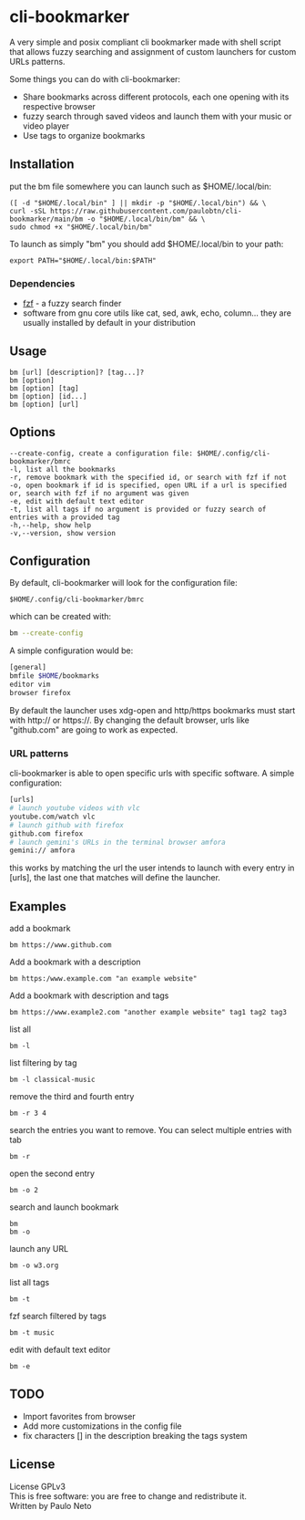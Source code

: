 # cli-bookmarker
A very simple and posix compliant cli bookmarker made with shell script that allows fuzzy searching and
assignment of custom launchers for custom URLs patterns. <br>

Some things you can do with cli-bookmarker:
* Share bookmarks across different protocols, each one opening with its respective browser
* fuzzy search through saved videos and launch them with your music or video player
* Use tags to organize bookmarks

## Installation
put the bm file somewhere you can launch such as $HOME/.local/bin: 
```
([ -d "$HOME/.local/bin" ] || mkdir -p "$HOME/.local/bin") && \
curl -sSL https://raw.githubusercontent.com/paulobtn/cli-bookmarker/main/bm -o "$HOME/.local/bin/bm" && \
sudo chmod +x "$HOME/.local/bin/bm"
```
To launch as simply "bm" you should add $HOME/.local/bin to your path:
```
export PATH="$HOME/.local/bin:$PATH"
```

### Dependencies
* [fzf](https://github.com/junegunn/fzf) - a fuzzy search finder
* software from gnu core utils like cat, sed, awk, echo, column... they are usually installed by default in your distribution

## Usage
```
bm [url] [description]? [tag...]?
bm [option]
bm [option] [tag]
bm [option] [id...]
bm [option] [url]
```
## Options
```
--create-config, create a configuration file: $HOME/.config/cli-bookmarker/bmrc
-l, list all the bookmarks
-r, remove bookmark with the specified id, or search with fzf if not
-o, open bookmark if id is specified, open URL if a url is specified or, search with fzf if no argument was given
-e, edit with default text editor
-t, list all tags if no argument is provided or fuzzy search of entries with a provided tag
-h,--help, show help
-v,--version, show version
```

## Configuration

By default, cli-bookmarker will look for the configuration file:
```
$HOME/.config/cli-bookmarker/bmrc
```

 which can be created with:
```bash
bm --create-config
```

A simple configuration would be:
```bash
[general]
bmfile $HOME/bookmarks
editor vim
browser firefox
```

By default the launcher uses xdg-open and http/https bookmarks must start with http:// or https://. By changing the default browser, urls like "github.com" are going to work as expected.

### URL patterns

cli-bookmarker is able to open specific urls with specific software.
A simple configuration:
```bash
[urls]
# launch youtube videos with vlc
youtube.com/watch vlc 
# launch github with firefox
github.com firefox
# launch gemini's URLs in the terminal browser amfora
gemini:// amfora
```
this works by matching the url the user intends to launch with every
entry in \[urls\], the last one that matches will define the launcher.

## Examples

add a bookmark
```
bm https://www.github.com
```

Add a bookmark with a description
```
bm https:/www.example.com "an example website"
```

Add a bookmark with description and tags
```
bm https://www.example2.com "another example website" tag1 tag2 tag3
```

list all
```
bm -l
```

list filtering by tag
```
bm -l classical-music
```

remove the third and fourth entry
```
bm -r 3 4
```

search the entries you want to remove. You can select multiple entries with tab
```
bm -r
```

open the second entry
```
bm -o 2
```

search and launch bookmark
```
bm
bm -o
```

launch any URL
```
bm -o w3.org
```

list all tags
```
bm -t
```

fzf search filtered by tags
```
bm -t music
```

edit with default text editor
```
bm -e
```

## TODO

* Import favorites from browser
* Add more customizations in the config file
* fix characters \[\] in the description breaking the tags system

## License

License GPLv3 <br>
This is free software: you are free to change and redistribute it. <br>
Written by Paulo Neto

